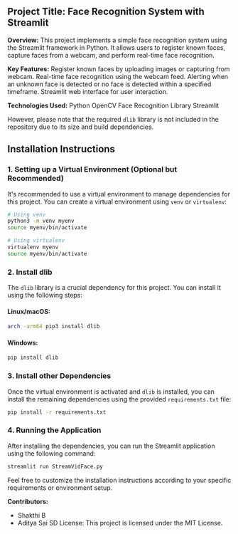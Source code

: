 ## **Project Title: Face Recognition System with Streamlit**

**Overview:**
This project implements a simple face recognition system using the Streamlit framework in Python. It allows users to register known faces, capture faces from a webcam, and perform real-time face recognition.

**Key Features:**
Register known faces by uploading images or capturing from webcam.
Real-time face recognition using the webcam feed.
Alerting when an unknown face is detected or no face is detected within a specified timeframe.
Streamlit web interface for user interaction.

**Technologies Used:**
Python
OpenCV
Face Recognition Library
Streamlit

However, please note that the required `dlib` library is not included in the repository due to its size and build dependencies.

## Installation Instructions

### 1. Setting up a Virtual Environment (Optional but Recommended)
It's recommended to use a virtual environment to manage dependencies for this project. You can create a virtual environment using `venv` or `virtualenv`:

```bash
# Using venv
python3 -m venv myenv
source myenv/bin/activate

# Using virtualenv
virtualenv myenv
source myenv/bin/activate
```

### 2. Install dlib
The `dlib` library is a crucial dependency for this project. You can install it using the following steps:

#### Linux/macOS:
```bash
arch -arm64 pip3 install dlib
```

#### Windows:
```bash
pip install dlib
```

### 3. Install other Dependencies
Once the virtual environment is activated and `dlib` is installed, you can install the remaining dependencies using the provided `requirements.txt` file:

```bash
pip install -r requirements.txt
```

### 4. Running the Application
After installing the dependencies, you can run the Streamlit application using the following command:

```bash
streamlit run StreamVidFace.py
```

Feel free to customize the installation instructions according to your specific requirements or environment setup.

**Contributors:**
* Shakthi B
* Aditya Sai SD
License:
This project is licensed under the MIT License.
